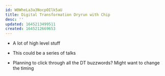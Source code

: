```yaml
---
id: W0WheLa3a3NocpOIlk5aU
title: Digital Transformation Dryrun with Chip
desc: ''
updated: 1645213499511
created: 1645212669653
---
```


- A lot of high level stuff
- This could be a series of talks

- Planning to click through all the DT buzzwords? Might want to change the timing 